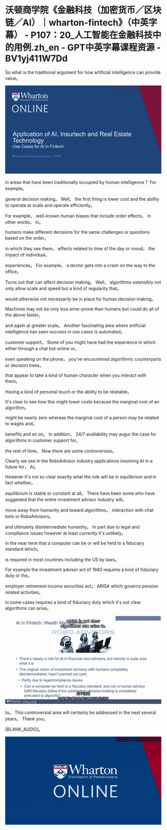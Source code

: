 # 沃顿商学院《金融科技（加密货币／区块链／AI）｜wharton-fintech》（中英字幕） - P107：20_人工智能在金融科技中的用例.zh_en - GPT中英字幕课程资源 - BV1yj411W7Dd

 So what is the traditional argument for how artificial intelligence can provide value。



![](img/fc5d4e4632870e531766090f045fea46_1.png)

 in areas that have been traditionally occupied by human intelligence？ For example。

 general decision making。 Well， the first thing is lower cost and the ability to operate at scale and operate efficiently。

 For example， well-known human biases that include order effects， in other words， in。

 humans make different decisions for the same challenges or questions based on the order。

 in which they see them， effects related to time of the day or mood， the impact of individual。

 experiences。 For example， a doctor gets into a crash on the way to the office。

 Turns out that can affect decision making。 Well， algorithms ostensibly not only allow scale and speed but a kind of regularity that。

 would otherwise not necessarily be in place for human decision making。

 Machines may not be only less error-prone than humans but could do all of the above faster。

 and again at greater scale。 Another fascinating area where artificial intelligence has seen success in use cases is automated。

 customer support。 Some of you might have had the experience in which either through a chat bot online or。

 even speaking on the phone， you've encountered algorithmic counterparts or decision trees。

 that appear to take a kind of human character when you interact with them。

 Having a kind of personal touch or the ability to be relatable。

 It's clear to see how this might lower costs because the marginal cost of an algorithm。

 might be nearly zero whereas the marginal cost of a person may be related to wages and。

 benefits and so on。 In addition， 24/7 availability may augur the case for algorithms in customer support for。

 the rest of time。 Now there are some controversies。

 Clearly we see in the RoboAdvisor industry applications involving AI in a future for， AI。

 However it's not so clear exactly what the role will be in equilibrium and in fact whether。

 equilibrium is stable or constant at all。 There have been some who have suggested that the entire investment advisor industry will。

 move away from humanity and toward algorithms， interaction with chat bots or RoboAdvisors。

 and ultimately disintermediate humanity。 In part due to legal and compliance issues however at least currently it's unlikely。

 in the near term that a computer can be or will be held to a fiduciary standard which。

 is required in most countries including the US by laws。

 For example the investment advisor act of 1940 requires a kind of fiduciary duty or the。

 employer retirement income securities act， ARISA which governs pension related activities。

 in some cases requires a kind of fiduciary duty which it's not clear algorithms can arise。



![](img/fc5d4e4632870e531766090f045fea46_3.png)

 to。 This controversial area will certainly be addressed in the next several years。 Thank you。

 [BLANK_AUDIO]。

![](img/fc5d4e4632870e531766090f045fea46_5.png)